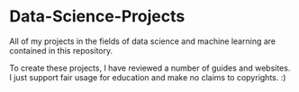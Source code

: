 # Data-Science-Projects
All of my projects in the fields of data science and machine learning are contained in this repository.

To create these projects, I have reviewed a number of guides and websites. I just support fair usage for education and make no claims to copyrights. :)
